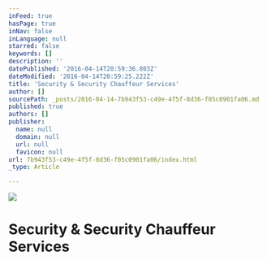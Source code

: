 ```yaml
---
inFeed: true
hasPage: true
inNav: false
inLanguage: null
starred: false
keywords: []
description: ''
datePublished: '2016-04-14T20:59:36.803Z'
dateModified: '2016-04-14T20:59:25.222Z'
title: 'Security & Security Chauffeur Services'
author: []
sourcePath: _posts/2016-04-14-7b943f53-c49e-4f5f-8d36-f05c0901fa06.md
published: true
authors: []
publisher:
  name: null
  domain: null
  url: null
  favicon: null
url: 7b943f53-c49e-4f5f-8d36-f05c0901fa06/index.html
_type: Article

---
```

![](https://the-grid-user-content.s3-us-west-2.amazonaws.com/446757cc-9012-439c-90ee-bf4be7eef6bf.jpg)

# Security & Security Chauffeur Services